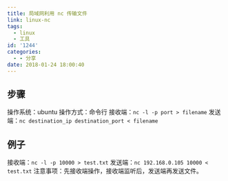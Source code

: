 ```yaml
---
title: 局域网利用 nc 传输文件
link: linux-nc
tags:
  - linux
  - 工具
id: '1244'
categories:
  - - 分享
date: 2018-01-24 18:00:40
---
```


## 步骤

操作系统：ubuntu
操作方式：命令行
接收端：`nc -l -p port > filename`
发送端：`nc destination_ip destination_port < filename`

## 例子

接收端：`nc -l -p 10000 > test.txt`
发送端：`nc 192.168.0.105 10000 < test.txt`
注意事项：先接收端操作，接收端监听后，发送端再发送文件。
